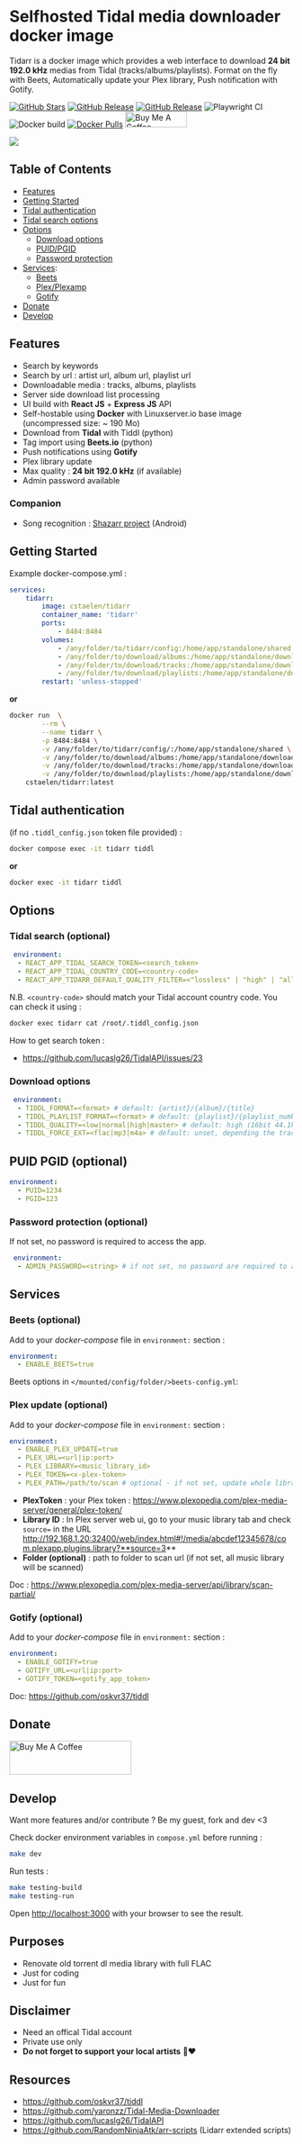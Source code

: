 # Selfhosted Tidal media downloader docker image
Tidarr is a docker image which provides a web interface to download **24 bit 192.0 kHz** medias from Tidal (tracks/albums/playlists).
Format on the fly with Beets, Automatically update your Plex library, Push notification with Gotify.

[![GitHub Stars](https://img.shields.io/github/stars/cstaelen/tidarr.svg?color=94398d&labelColor=555555&logoColor=ffffff&style=for-the-badge&logo=github)](https://github.com/cstaelen/tidarr)
[![GitHub Release](https://img.shields.io/github/release-date/cstaelen/tidarr?color=94398d&labelColor=555555&logoColor=ffffff&style=for-the-badge&logo=github)](https://github.com/cstaelen/tidarr/releases)
[![GitHub Release](https://img.shields.io/github/release/cstaelen/tidarr?color=94398d&labelColor=555555&logoColor=ffffff&style=for-the-badge&logo=github)](https://github.com/cstaelen/tidarr/releases)
![Playwright CI](https://img.shields.io/github/actions/workflow/status/cstaelen/tidarr/playwright.yml?label=Playwright%20CI&labelColor=555555&logoColor=ffffff&style=for-the-badge&logo=github)
![Docker build](https://img.shields.io/github/actions/workflow/status/cstaelen/tidarr/docker-push.yml?label=Docker%20build&labelColor=555555&logoColor=ffffff&style=for-the-badge&logo=github)
[![Docker Pulls](https://img.shields.io/docker/pulls/cstaelen/tidarr.svg?color=1d64ed&labelColor=1d8fed&logoColor=ffffff&style=for-the-badge&label=pulls&logo=docker)](https://hub.docker.com/r/cstaelen/tidarr)
<a href="https://www.buymeacoffee.com/clst" target="_blank" title="Buy Me A Coffee"><img src="https://cdn.buymeacoffee.com/buttons/v2/default-yellow.png" alt="Buy Me A Coffee" style="height: 28px !important;width: 110px !important;" ></a>

<img src="https://github.com/cstaelen/tidarr/blob/0.0.7/.github/screenshot.png?raw=true" />

## Table of Contents
- [Features](#features)
- [Getting Started](#getting-started)
- [Tidal authentication](#tidal-authentication)
- [Tidal search options](#tidal-search-optional)
- [Options](#options)
  - [Download options](#download-options)
  - [PUID/PGID](#puid-pgid-optional)
  - [Password protection](#password-protection-optional)
- [Services](#services):
  - [Beets](#beets-optional)
  - [Plex/Plexamp](#plex-update-optional)
  - [Gotify](#gotify-optional)
- [Donate](#donate)
- [Develop](#develop)

## Features
- Search by keywords
- Search by url : artist url, album url, playlist url
- Downloadable media : tracks, albums, playlists
- Server side download list processing
- UI build with **React JS** + **Express JS** API
- Self-hostable using **Docker** with Linuxserver.io base image (uncompressed size: ~ 190 Mo)
- Download from **Tidal** with Tiddl (python)
- Tag import using **Beets.io** (python)
- Push notifications using **Gotify**
- Plex library update
- Max quality : **24 bit 192.0 kHz** (if available)
- Admin password available

### Companion
- Song recognition : [Shazarr project](https://github.com/cstaelen/shazarr) (Android) 

## Getting Started

Example docker-compose.yml :

```yaml
services:
    tidarr:
        image: cstaelen/tidarr
        container_name: 'tidarr'
        ports:
            - 8484:8484
        volumes:
            - /any/folder/to/tidarr/config:/home/app/standalone/shared
            - /any/folder/to/download/albums:/home/app/standalone/download/albums
            - /any/folder/to/download/tracks:/home/app/standalone/download/tracks
            - /any/folder/to/download/playlists:/home/app/standalone/download/playlists
        restart: 'unless-stopped'
```

**or**

```bash
docker run  \
		--rm \
		--name tidarr \
		-p 8484:8484 \
		-v /any/folder/to/tidarr/config/:/home/app/standalone/shared \
		-v /any/folder/to/download/albums:/home/app/standalone/download/albums \
		-v /any/folder/to/download/tracks:/home/app/standalone/download/tracks \
		-v /any/folder/to/download/playlists:/home/app/standalone/download/playlists \
    cstaelen/tidarr:latest
```

## Tidal authentication

(if no `.tiddl_config.json` token file provided) :

```bash 
docker compose exec -it tidarr tiddl
```

**or**

```bash 
docker exec -it tidarr tiddl
```
## Options

### Tidal search (optional)

```yaml
 environment:
  - REACT_APP_TIDAL_SEARCH_TOKEN=<search_token>
  - REACT_APP_TIDAL_COUNTRY_CODE=<country-code>
  - REACT_APP_TIDARR_DEFAULT_QUALITY_FILTER=<"lossless" | "high" | "all">
```
N.B. `<country-code>` should match your Tidal account country code.
You can check it using :
```bash
docker exec tidarr cat /root/.tiddl_config.json
```

How to get search token :
- https://github.com/lucaslg26/TidalAPI/issues/23


### Download options

```yaml
 environment:
  - TIDDL_FORMAT=<format> # default: {artist}/{album}/{title}
  - TIDDL_PLAYLIST_FORMAT=<format> # default: {playlist}/{playlist_number}-{artist}-{title}
  - TIDDL_QUALITY=<low|normal|high|master> # default: high (16bit 44.1khz), max available: master (24bit 192khz max)
  - TIDDL_FORCE_EXT=<flac|mp3|m4a> # default: unset, depending the track downloaded.
```

## PUID PGID (optional)

```yaml
environment:
  - PUID=1234
  - PGID=123
```

### Password protection (optional)

If not set, no password is required to access the app.

```yaml
 environment:
  - ADMIN_PASSWORD=<string> # if not set, no password are required to access
```

## Services

### Beets (optional)

Add to your *docker-compose* file in `environment:` section :

```yaml
environment:
  - ENABLE_BEETS=true
```   

Beets options in `</mounted/config/folder/>beets-config.yml`:

### Plex update (optional)

Add to your *docker-compose* file in `environment:` section :

```yaml
environment:
  - ENABLE_PLEX_UPDATE=true
  - PLEX_URL=<url|ip:port>
  - PLEX_LIBRARY=<music_library_id>
  - PLEX_TOKEN=<x-plex-token>
  - PLEX_PATH=/path/to/scan # optional - if not set, update whole library
```

- **PlexToken** : your Plex token : https://www.plexopedia.com/plex-media-server/general/plex-token/
- **Library ID** : In Plex server web ui, go to your music library tab and check `source=` in the URL
  http://192.168.1.20:32400/web/index.html#!/media/abcdef12345678/com.plexapp.plugins.library?**source=3**
- **Folder (optional)** : path to folder to scan url (if not set, all music library will be scanned)

Doc : https://www.plexopedia.com/plex-media-server/api/library/scan-partial/

### Gotify (optional)

Add to your *docker-compose* file in `environment:` section :

```yaml
environment:
  - ENABLE_GOTIFY=true
  - GOTIFY_URL=<url|ip:port>
  - GOTIFY_TOKEN=<gotify_app_token>
```

Doc: https://github.com/oskvr37/tiddl

## Donate

<a href="https://www.buymeacoffee.com/clst" target="_blank"><img src="https://cdn.buymeacoffee.com/buttons/v2/default-yellow.png" alt="Buy Me A Coffee" style="height: 60px !important;width: 217px !important;" ></a>

## Develop
Want more features and/or contribute ? Be my guest, fork and dev <3

Check docker environment variables in `compose.yml` before running :

```bash
make dev
```

Run tests :

```bash
make testing-build
make testing-run
```

Open [http://localhost:3000](http://localhost:3000) with your browser to see the result.

## Purposes

- Renovate old torrent dl media library with full FLAC
- Just for coding
- Just for fun

## Disclaimer

- Need an offical Tidal account
- Private use only
- **Do not forget to support your local artists** 🙏❤️

## Resources

- https://github.com/oskvr37/tiddl
- https://github.com/yaronzz/Tidal-Media-Downloader
- https://github.com/lucaslg26/TidalAPI
- https://github.com/RandomNinjaAtk/arr-scripts (Lidarr extended scripts)
